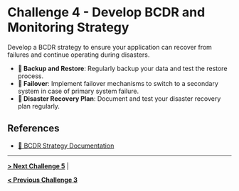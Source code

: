 # Challenge 4 - Develop BCDR and Monitoring Strategy
Develop a BCDR strategy to ensure your application can recover from failures and continue operating during disasters.

- **🔄 Backup and Restore**: Regularly backup your data and test the restore process.
- **🔀 Failover**: Implement failover mechanisms to switch to a secondary system in case of primary system failure.
- **📄 Disaster Recovery Plan**: Document and test your disaster recovery plan regularly.

## References
- [📄 BCDR Strategy Documentation](https://docs.microsoft.com/en-us/azure/architecture/resiliency/)

---

**[> Next Challenge 5](./05_challenge.md)** |

**[< Previous Challenge 3](./03_challenge.md)** 